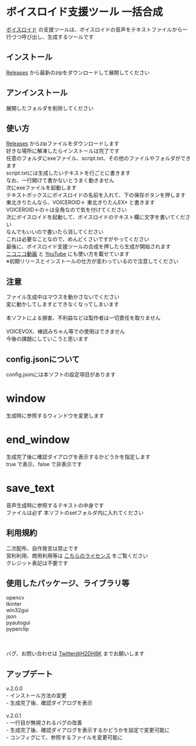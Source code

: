 # ボイスロイド支援ツール 一括合成
[ボイスロイド](https://www.ah-soft.com/voiceroid/) の支援ツールは、ボイスロイドの音声をテキストファイルから一行づつ呼び出し、生成するツールです

## インストール
[Releases](https://github.com/texture08/voiceroid_tool/releases) から最新のzipをダウンロードして展開してください

## アンインストール
展開したフォルダを削除してください

## 使い方
[Releases](https://github.com/texture08/voiceroid_tool/releases) からzipファイルをダウンロードします
<br>好きな場所に解凍したらインストールは完了です
<br>任意のフォルダにexeファイル、script.txt、その他のファイルやフォルダができます
<br>script.txtには生成したいテキストを行ごとに書きます
<br>なお、一行開けて書かないとうまく動きません
<br>次にexeファイルを起動します
<br>テキストボックスにボイスロイドの名前を入れて、下の保存ボタンを押します
<br>東北きりたんなら、VOICEROID＋ 東北きりたんEX* と書きます
<br>VOICEROID＋の＋は全角なので気を付けてください
<br>次にボイスロイドを起動して、ボイスロイドのテキスト欄に文字を書いてください
<br>なんでもいいので書いたら消してください
<br>これは必要なことなので、めんどくさいですがやってください
<br>最後に、ボイスロイド支援ツールの合成を押したら生成が開始されます
<br>[ニコニコ動画](https://nico.ms/sm39961372) と [YouTube](https://youtu.be/wTHKdOxWHso) にも使い方を載せています
<br>※初期リリースとインストールの仕方が変わっているので注意してください

## 注意
ファイル生成中はマウスを動かさないでください
<br>変に動かしてしますとできなくなってしまいます
<br><br>本ソフトによる損害、不利益などは製作者は一切責任を取りません
<br><br>VOICEVOX、棒読みちゃん等での使用はできません
<br>今後の課題にしていこうと思います

## config.jsonについて
config.jsonには本ソフトの設定項目があります
# window
生成時に参照するウィンドウを変更します
# end_window
生成完了後に確認ダイアログを表示するかどうかを指定します
<br>true で表示、false で非表示です
# save_text
音声生成時に参照するテキストの中身です
<br>ファイルは必ず 本ソフトのsetフォルダ内に入れてください

## 利用規約
二次配布、自作発言は禁止です
<br>営利利用、商用利用等は [こちらのライセンス](https://www.ah-soft.com/licensee/voice_individual.html) をご覧ください
<br>クレジット表記は不要です

## 使用したパッケージ、ライブラリ等
opencv
<br>tkinter
<br>win32gui
<br>json
<br>pyautogui
<br>pyperclip

<br><br>バグ、お問い合わせは [Twitter@H2DH8K](https://twitter.com/H2DH8K) までお願いします

## アップデート
v.2.0.0
<br>- インストール方法の変更
<br>- 生成完了後、確認ダイアログを表示
<br><br>v.2.0.1
<br>- 一行目が無視されるバグの改善
<br>- 生成完了後、確認ダイアログを表示するかどうかを設定で変更可能に
<br>- コンフィグにて、参照するファイルを変更可能に
